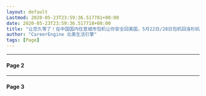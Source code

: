 ```yaml
---
layout: default
Lastmod: 2020-05-23T23:59:36.517781+00:00
date: 2020-05-23T23:59:36.517718+00:00
title: "让您久等了！在中国国内任意城市包机让你安全回美国，5月22日/28日包机回洛杉矶、纽约，开始报名！"
author: "CareerEngine 北美生活引擎"
tags: [Page]
---
```


* * *

#### Page 2

* * *

#### Page 3

